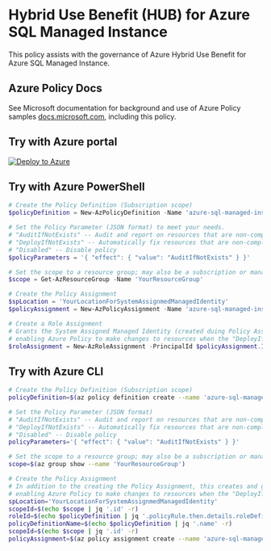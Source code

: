 # Hybrid Use Benefit (HUB) for Azure SQL Managed Instance

This policy assists with the governance of Azure Hybrid Use Benefit for Azure SQL Managed Instance.

## Azure Policy Docs

See Microsoft documentation for background and use of Azure Policy samples [docs.microsoft.com](https://docs.microsoft.com/en-us/azure/governance/policy/samples/), including this policy.

## Try with Azure portal

[![Deploy to Azure](http://azuredeploy.net/deploybutton.png)](https://portal.azure.com/?#blade/Microsoft_Azure_Policy/CreatePolicyDefinitionBlade/uri/https%3a%2f%2fraw.githubusercontent.com%2fJohnDelisle%2fAzureHybridUsePolicyInitiative%2fmain%2fpolicies%2f%2fSQL%2fazure-sql-managed-instance-hub%2fazurepolicy.json)

## Try with Azure PowerShell

````powershell
# Create the Policy Definition (Subscription scope)
$policyDefinition = New-AzPolicyDefinition -Name 'azure-sql-managed-instance-hub' -DisplayName 'Hybrid Use Benefit (HUB) for Azure SQL Managed Instance' -description 'This policy assists with the governance of Azure Hybrid Use Benefit for Azure SQL Managed Instance.' -Policy 'https://raw.githubusercontent.com/JohnDelisle/AzureHybridUsePolicyInitiative/main/policies//SQL/azure-sql-managed-instance-hub/azurepolicy.rules.json' -Parameter 'https://raw.githubusercontent.com/JohnDelisle/AzureHybridUsePolicyInitiative/main/policies//SQL/azure-sql-managed-instance-hub/azurepolicy.parameters.json' -Mode All

# Set the Policy Parameter (JSON format) to meet your needs.
# "AuditIfNotExists" -- Audit and report on resources that are non-compliant
# "DeployIfNotExists" -- Automatically fix resources that are non-compliant
# "Disabled" -- Disable policy
$policyParameters = '{ "effect": { "value": "AuditIfNotExists" } }'

# Set the scope to a resource group; may also be a subscription or management group
$scope = Get-AzResourceGroup -Name 'YourResourceGroup' 

# Create the Policy Assignment
$spLocation = 'YourLocationForSystemAssignmedManagedIdentity'
$policyAssignment = New-AzPolicyAssignment -Name 'azure-sql-managed-instance-hub-assignment' -DisplayName 'Hybrid Use Benefit (HUB) for Azure SQL Managed Instance Assignment' -Scope $scope.ResourceId -PolicyDefinition $policyDefinition -NonComplianceMessage @{message='Azure SQL Managed Instance must be configured to use Hybrid Use Benefit licensing'} -PolicyParameter $policyParameters -IdentityType SystemAssigned -Location $spLocation

# Create a Role Assignment
# Grants the System Assigned Managed Identity (created duing Policy Assignement) with the RBAC Role (specified in the policy) to the Scope (specified in $scope above), 
# enabling Azure Policy to make changes to resources when the "DeployIfNotExists" effect is used.
$roleAssignment = New-AzRoleAssignment -PrincipalId $policyAssignment.Identity.PrincipalId -Scope $scope.ResourceId -RoleDefinitionId $policyDefinition.Properties.PolicyRule.then.details.roleDefinitionIds[0].Split('/')[-1]

````

## Try with Azure CLI

```bash
# Create the Policy Definition (Subscription scope)
policyDefinition=$(az policy definition create --name 'azure-sql-managed-instance-hub' --display-name 'Hybrid Use Benefit (HUB) for Azure SQL Managed Instance' --description 'This policy assists with the governance of Azure Hybrid Use Benefit for Azure SQL Managed Instance.' --rules 'https://raw.githubusercontent.com/JohnDelisle/AzureHybridUsePolicyInitiative/main/policies//SQL/azure-sql-managed-instance-hub/azurepolicy.rules.json' --params 'https://raw.githubusercontent.com/JohnDelisle/AzureHybridUsePolicyInitiative/main/policies//SQL/azure-sql-managed-instance-hub/azurepolicy.parameters.json' --mode All)

# Set the Policy Parameter (JSON format)
# "AuditIfNotExists" -- Audit and report on resources that are non-compliant
# "DeployIfNotExists" -- Automatically fix resources that are non-compliant
# "Disabled" -- Disable policy
policyParameters='{ "effect": { "value": "AuditIfNotExists" } }'

# Set the scope to a resource group; may also be a subscription or management group
scope=$(az group show --name 'YourResourceGroup')

# Create the Policy Assignment
# In addition to the creating the Policy Assignment, this creates and grants a System Assigned Managed Identity with the RBAC Role (specified in the policy) to the Scope (specified in $scope above),
# enabling Azure Policy to make changes to resources when the "DeployIfNotExists" effect is used.
spLocation='YourLocationForSystemAssignmedManagedIdentity'
scopeId=$(echo $scope | jq '.id' -r)
roleId=$(echo $policyDefinition | jq '.policyRule.then.details.roleDefinitionIds[0]' -r | awk -F\/ '{print $NF}')
policyDefinitionName=$(echo $policyDefinition | jq '.name' -r)
scopeId=$(echo $scope | jq '.id' -r)
policyAssignment=$(az policy assignment create --name 'azure-sql-managed-instance-hub-assignment' --display-name 'Hybrid Use Benefit (HUB) for Azure SQL Managed Instance Assignment' --scope "$scopeId" --policy "$policyDefinitionName" --params "$policyParameters" --mi-system-assigned --location "$spLocation" --identity-scope "$scopeId" --role "$roleId")

```
